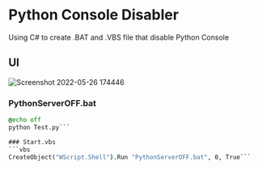 # Python Console Disabler
Using C# to create .BAT and .VBS file that disable Python Console

## UI
![Screenshot 2022-05-26 174446](https://user-images.githubusercontent.com/104715127/170463141-e72ea5d2-aef4-4749-8c45-924bcd80cdb6.png)

### PythonServerOFF.bat
```bat
@echo off
python Test.py```

### Start.vbs
```vbs
CreateObject("WScript.Shell").Run "PythonServerOFF.bat", 0, True```
